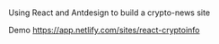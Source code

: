 # 
Using React and Antdesign to build a crypto-news site

Demo
https://app.netlify.com/sites/react-cryptoinfo
